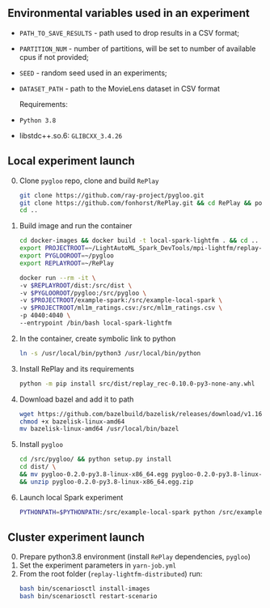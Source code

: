 ## Environmental variables used in an experiment
- `PATH_TO_SAVE_RESULTS` - path used to drop results in a CSV format;
- `PARTITION_NUM` - number of partitions, will be set to number of available cpus if not provided;
- `SEED` - random seed used in an experiments;
- `DATASET_PATH` - path to the MovieLens dataset in CSV format


   Requirements:
- `Python 3.8`
- libstdc++.so.6: `GLIBCXX_3.4.26`

## Local experiment launch
0. Clone `pygloo` repo, clone and build `RePlay` 
   ```bash
   git clone https://github.com/ray-project/pygloo.git
   git clone https://github.com/fonhorst/RePlay.git && cd RePlay && poetry build
   cd ..
   ```
1. Build image and run the container
   ```bash
   cd docker-images && docker build -t local-spark-lightfm . && cd .. 
   export PROJECTROOT=~/LightAutoML_Spark_DevTools/mpi-lightfm/replay-lightfm-distributed
   export PYGLOOROOT=~/pygloo
   export REPLAYROOT=~/RePlay
   
   docker run --rm -it \
   -v $REPLAYROOT/dist:/src/dist \
   -v $PYGLOOROOT/pygloo:/src/pygloo \
   -v $PROJECTROOT/example-spark:/src/example-local-spark \
   -v $PROJECTROOT/ml1m_ratings.csv:/src/ml1m_ratings.csv \
   -p 4040:4040 \
   --entrypoint /bin/bash local-spark-lightfm
   ```
2. In the container, create symbolic link to python
   ```bash
   ln -s /usr/local/bin/python3 /usr/local/bin/python
   ```
3. Install RePlay and its requirements
   ```bash
   python -m pip install src/dist/replay_rec-0.10.0-py3-none-any.whl
   ```
4. Download bazel and add it to path
   ```bash
   wget https://github.com/bazelbuild/bazelisk/releases/download/v1.16.0/bazelisk-linux-amd64
   chmod +x bazelisk-linux-amd64
   mv bazelisk-linux-amd64 /usr/local/bin/bazel
   ```
5. Install `pygloo`
   ```bash
   cd /src/pygloo/ && python setup.py install
   cd dist/ \
   && mv pygloo-0.2.0-py3.8-linux-x86_64.egg pygloo-0.2.0-py3.8-linux-x86_64.egg.zip \
   && unzip pygloo-0.2.0-py3.8-linux-x86_64.egg.zip
   ```
6. Launch local Spark experiment
   ```bash
   PYTHONPATH=$PYTHONPATH:/src/example-local-spark python /src/example-local-spark/run_experiment.py
   ``` 
   

## Cluster experiment launch
0. Prepare python3.8 environment (install `RePlay` dependencies, `pygloo`)
1. Set the experiment parameters in `yarn-job.yml`
2. From the root folder (`replay-lightfm-distributed`) run:
   ```bash
   bash bin/scenariosctl install-images
   bash bin/scenariosctl restart-scenario
   ```
